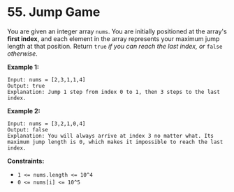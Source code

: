 # 55. Jump Game
You are given an integer array `nums`. You are initially positioned at the array's **first index**, and each element in the array represents your maximum jump length at that position. Return `true` *if you can reach the last index, or* `false` *otherwise*.

**Example 1:**
```
Input: nums = [2,3,1,1,4]
Output: true
Explanation: Jump 1 step from index 0 to 1, then 3 steps to the last index.
```

**Example 2:**
```
Input: nums = [3,2,1,0,4]
Output: false
Explanation: You will always arrive at index 3 no matter what. Its maximum jump length is 0, which makes it impossible to reach the last index.
```

**Constraints:**
- `1 <= nums.length <= 10^4`
- `0 <= nums[i] <= 10^5`